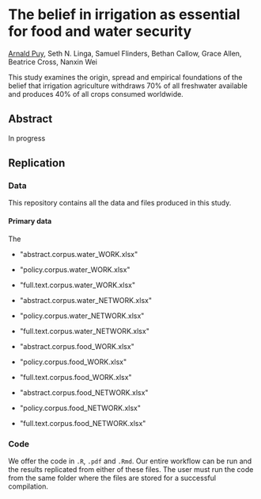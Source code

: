 
# The belief in irrigation as essential for food and water security

[Arnald Puy](https://www.arnaldpuy.com/), Seth N. Linga, Samuel Flinders, Bethan Callow, Grace Allen, Beatrice Cross, Nanxin Wei

This study examines the origin, spread and empirical foundations of the belief that irrigation agriculture withdraws 70% of all 
freshwater available and produces 40% of all crops consumed worldwide.

## Abstract

In progress

## Replication

### Data

This repository contains all the data and files produced in this study.

#### Primary data

The 

* "abstract.corpus.water_WORK.xlsx"    
* "policy.corpus.water_WORK.xlsx"      
* "full.text.corpus.water_WORK.xlsx"   

* "abstract.corpus.water_NETWORK.xlsx"  
* "policy.corpus.water_NETWORK.xlsx"   
* "full.text.corpus.water_NETWORK.xlsx" 

* "abstract.corpus.food_WORK.xlsx"     
* "policy.corpus.food_WORK.xlsx"        
* "full.text.corpus.food_WORK.xlsx"    

* "abstract.corpus.food_NETWORK.xlsx"  
* "policy.corpus.food_NETWORK.xlsx"     
* "full.text.corpus.food_NETWORK.xlsx"

### Code

We offer the code in `.R`, `.pdf` and `.Rmd`. Our entire workflow can be run and the results replicated from either of these files.
The user must run the code from the same folder where the files are stored for a successful compilation.
